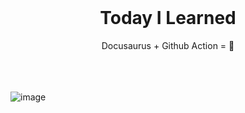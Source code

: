 <br/>
<div align="center">
<h1>Today I Learned</h1>
Docusaurus + Github Action = 💜
</div>

<br/>
<br/>
<br/>

![image](https://user-images.githubusercontent.com/87457066/147402088-e736cae7-0a73-4753-9b2e-ed6eb4423b87.png)

<br/>

